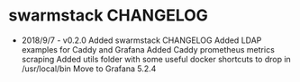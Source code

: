 # swarmstack CHANGELOG

* 2018/9/7 - v0.2.0
    Added swarmstack CHANGELOG
    Added LDAP examples for Caddy and Grafana
    Added Caddy prometheus metrics scraping
    Added utils folder with some useful docker shortcuts to drop in /usr/local/bin
    Move to Grafana 5.2.4
